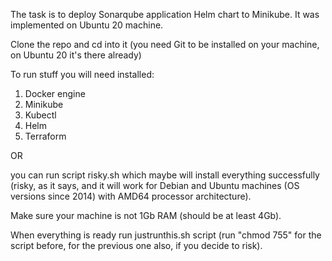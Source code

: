 The task is to deploy Sonarqube application Helm chart to Minikube. It was implemented on Ubuntu 20 machine.

Clone the repo and cd into it (you need Git to be installed on your machine, on Ubuntu 20 it's there already)

To run stuff you will need installed:

1. Docker engine
2. Minikube
3. Kubectl
5. Helm
6. Terraform

OR

you can run script risky.sh which maybe will install everything successfully
(risky, as it says, and it will work for Debian and Ubuntu machines (OS versions since 2014) with AMD64 processor architecture).

Make sure your machine is not 1Gb RAM (should be at least 4Gb).

When everything is ready run justrunthis.sh script (run "chmod 755" for the script before, for the previous one also, if you decide to risk).

